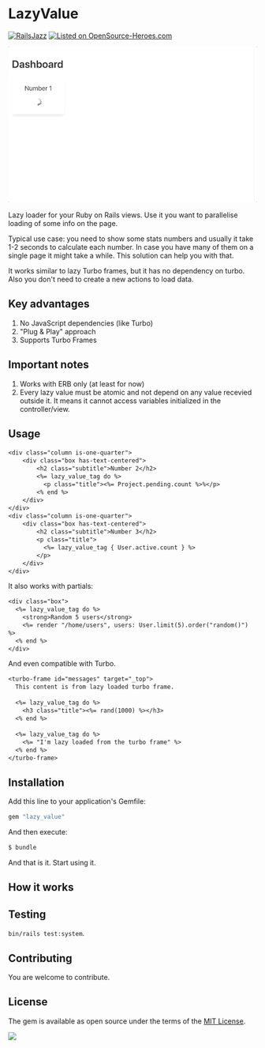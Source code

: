 # LazyValue

[![RailsJazz](https://github.com/igorkasyanchuk/rails_time_travel/blob/main/docs/my_other.svg?raw=true)](https://www.railsjazz.com)
[![Listed on OpenSource-Heroes.com](https://opensource-heroes.com/badge-v1.svg)](https://opensource-heroes.com/r/railsjazz/rails_live_reload)

![RailsLiveReload](docs/lazy_value.gif)

Lazy loader for your Ruby on Rails views. Use it you want to parallelise loading of some info on the page. 

Typical use case: you need to show some stats numbers and usually it take 1-2 seconds to calculate each number. In case you have many of them on a single page it might take a while. This solution can help you with that.

It works similar to lazy Turbo frames, but it has no dependency on turbo. Also you don't need to create a new actions to load data.

## Key advantages

1. No JavaScript dependencies (like Turbo)
2. "Plug & Play" approach
3. Supports Turbo Frames

## Important notes

1. Works with ERB only (at least for now)
2. Every lazy value must be atomic and not depend on any value recevied outside it. It means it cannot access variables initialized in the controller/view.

## Usage

```erb
<div class="column is-one-quarter">
    <div class="box has-text-centered">
        <h2 class="subtitle">Number 2</h2>
        <%= lazy_value_tag do %>
          <p class="title"><%= Project.pending.count %>%</p>
        <% end %>
    </div>
</div>
<div class="column is-one-quarter">
    <div class="box has-text-centered">
        <h2 class="subtitle">Number 3</h2>
        <p class="title">
          <%= lazy_value_tag { User.active.count } %>
        </p>
    </div>
</div>
```

It also works with partials:

```
<div class="box">
  <%= lazy_value_tag do %>
    <strong>Random 5 users</strong>
    <%= render "/home/users", users: User.limit(5).order("random()") %>
  <% end %>
</div>
```

And even compatible with Turbo.

```erb
<turbo-frame id="messages" target="_top">
  This content is from lazy loaded turbo frame.

  <%= lazy_value_tag do %>
    <h3 class="title"><%= rand(1000) %></h3>
  <% end %>

  <%= lazy_value_tag do %>
    <%= "I'm lazy loaded from the turbo frame" %>
  <% end %>
</turbo-frame>
```

## Installation

Add this line to your application's Gemfile:

```ruby
gem "lazy_value"
```

And then execute:
```bash
$ bundle
```

And that is it. Start using it.

## How it works



## Testing

`bin/rails test:system`.

## Contributing

You are welcome to contribute.

## License
The gem is available as open source under the terms of the [MIT License](https://opensource.org/licenses/MIT).


[<img src="https://github.com/igorkasyanchuk/rails_time_travel/blob/main/docs/more_gems.png?raw=true"
/>](https://www.railsjazz.com/?utm_source=github&utm_medium=bottom&utm_campaign=rails_live_reload)

